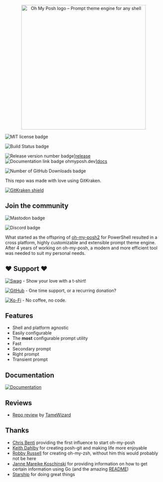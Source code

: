 <!-- markdownlint-disable -->
<p align="center">
  <img
    width="400"
    src="https://raw.githubusercontent.com/jandedobbeleer/oh-my-posh/main/website/static/img/logo.png"
    alt="Oh My Posh logo – Prompt theme engine for any shell"
  />
</p>
<!-- markdownlint-enable -->

![MIT license badge](https://img.shields.io/github/license/JanDeDobbeleer/oh-my-posh.svg)

![Build Status badge](https://img.shields.io/github/actions/workflow/status/jandedobbeleer/oh-my-posh/release.yml?branch=main)

![Release version number badge][release-badge]][release]
![Documentation link badge ohmyposh.dev][docs-badge]][docs]

![Number of GitHub Downloads badge](https://img.shields.io/github/downloads/jandedobbeleer/oh-my-posh/total?color=pink&label=GitHub%20Downloads)

This repo was made with love using GitKraken.

[![GitKraken shield][kraken]][kraken-ref]
<!-- markdownlint-disable first-header-h1 -->

## Join the community

![Mastodon badge](https://img.shields.io/mastodon/follow/110275292073181892?domain=https%3A%2F%2Fhachyderm.io&label=Mastodon&style=social)

![Discord badge](https://img.shields.io/discord/1023597603331526656)

What started as the offspring of [oh-my-posh2](https://github.com/JanDeDobbeleer/oh-my-posh2) for PowerShell
resulted in a cross platform, highly customizable and extensible prompt theme engine. After 4 years of working
on oh-my-posh, a modern and more efficient tool was needed to suit my personal needs.

## :heart: Support :heart:

[![Swag][swag-badge]][swag] - Show your love with a t-shirt!

[![GitHub][github-badge]][github-sponsors] - One time support, or a recurring donation?

[![Ko-Fi][kofi-badge]][kofi] - No coffee, no code.

## Features

* Shell and platform agnostic
* Easily configurable
* The **most** configurable prompt utility
* Fast
* Secondary prompt
* Right prompt
* Transient prompt

## Documentation

[![Documentation][docs-badge]][docs]

## Reviews

* [Repo review](https://repo-reviews.github.io//reviews/2023-06-21_TameWizard_JanDeDobbeleer_oh-my-posh) by [TameWizard](https://github.com/TameWizard)

## Thanks

* [Chris Benti](https://github.com/chrisbenti/PS-Config) providing the first influence to start oh-my-posh
* [Keith Dahlby](https://github.com/dahlbyk/posh-git) for creating posh-git and making life more enjoyable
* [Robby Russell](https://github.com/ohmyzsh/ohmyzsh) for creating oh-my-zsh, without him this would probably not be here
* [Janne Mareike Koschinski](https://github.com/justjanne) for providing information on how to get certain information
using Go (and the amazing [README](https://github.com/justjanne/powerline-go))
* [Starship](https://github.com/starship/starship/blob/master/src/init/mod.rs) for doing great things

[kraken]: https://img.shields.io/badge/GitKraken-Legendary%20Git%20Tools-teal?style=plastic&logo=gitkraken
[kraken-ref]: https://www.gitkraken.com/invite/nQmDPR9D
[swag-badge]: https://img.shields.io/badge/Swag-Get%20some!-blue
[swag]: https://swag.ohmyposh.dev
[github-badge]: https://img.shields.io/badge/-Sponsor-fafbfc?logo=GitHub%20Sponsors
[github-sponsors]: https://github.com/sponsors/JanDeDobbeleer
[kofi-badge]: https://img.shields.io/badge/Ko--fi-Buy%20me%20a%20coffee!-%2346b798.svg
[kofi]: https://ko-fi.com/jandedobbeleer
[docs-badge]: https://img.shields.io/badge/Docs-ohmyposh.dev-blue
[docs]: https://ohmyposh.dev
[release-badge]: https://img.shields.io/github/v/release/jandedobbeleer/oh-my-posh?label=Release
[release]: https://github.com/JanDeDobbeleer/oh-my-posh/releases/latest

